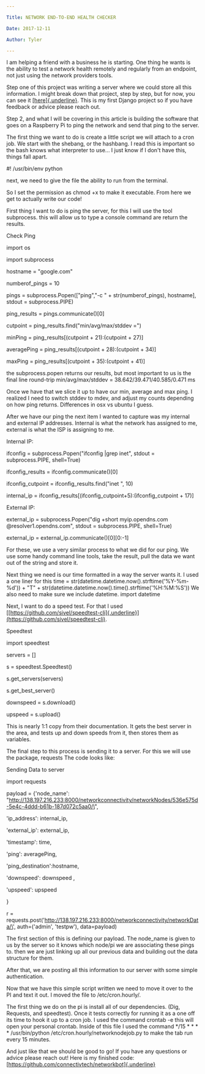 ```yaml
---

Title: NETWORK END-TO-END HEALTH CHECKER

Date: 2017-12-11

Author: Tyler

---
```


I am helping a friend with a business he is starting. One thing he wants
is the ability to test a network health remotely and regularly from an
endpoint, not just using the network providers tools.

Step one of this project was writing a server where we could store all
this information. I might break down that project, step by step, but for
now, you can see it
[[here]{.underline}](https://github.com/connectivtech/dataserver). This
is my first Django project so if you have feedback or advice please
reach out.

Step 2, and what I will be covering in this article is building the
software that goes on a Raspberry Pi to ping the network and send that
ping to the server.

The first thing we want to do is create a little script we will attach
to a cron job. We start with the shebang, or the hashbang. I read this
is important so the bash knows what interpreter to use\... I just know
if I don\'t have this, things fall apart.

\#! /usr/bin/env python

next, we need to give the file the ability to run from the terminal.

So I set the permission as chmod +x to make it executable. From here we
get to actually write our code!

First thing I want to do is ping the server, for this I will use the
tool subprocess. this will allow us to type a console command are return
the results.

Check Ping

import os

import subprocess

hostname = \"google.com\"

numberof\_pings = 10

pings = subprocess.Popen(\[\"ping\",\"-c \" + str(numberof\_pings),
hostname\], stdout = subprocess.PIPE)

ping\_results = pings.communicate()\[0\]

cutpoint = ping\_results.find(\"min/avg/max/stddev =\")

minPing = ping\_results\[(cutpoint + 21):(cutpoint + 27)\]

averagePing = ping\_results\[(cutpoint + 28):(cutpoint + 34)\]

maxPing = ping\_results\[(cutpoint + 35):(cutpoint + 41)\]

the subprocess.popen returns our results, but most important to us is
the final line round-trip min/avg/max/stddev =
38.642/39.471/40.585/0.471 ms

Once we have that we slice it up to have our min, average and max ping.
I realized I need to switch stddev to mdev, and adjust my counts
depending on how ping returns. Differences in osx vs ubuntu I guess.

After we have our ping the next item I wanted to capture was my internal
and external IP addresses. Internal is what the network has assigned to
me, external is what the ISP is assigning to me.

Internal IP:

ifconfig = subprocess.Popen(\"ifconfig \|grep inet\", stdout =
subprocess.PIPE, shell=True)

ifconfig\_results = ifconfig.communicate()\[0\]

ifconfig\_cutpoint = ifconfig\_results.find(\"inet \", 10)

internal\_ip =
ifconfig\_results\[(ifconfig\_cutpoint+5):(ifconfig\_cutpoint + 17)\]

External IP:

external\_ip = subprocess.Popen(\"dig +short myip.opendns.com
\@resolver1.opendns.com\", stdout = subprocess.PIPE, shell=True)

external\_ip = external\_ip.communicate()\[0\]\[0:-1\]

For these, we use a very similar process to what we did for our ping. We
use some handy command line tools, take the result, pull the data we
want out of the string and store it.

Next thing we need is our time formatted in a way the server wants it. I
used a one liner for this time =
str(datetime.datetime.now().strftime(\'%Y-%m-%d\')) + \"T\" +
str(datetime.datetime.now().time().strftime(\'%H:%M:%S\')) We also need
to make sure we include datetime. import datetime

Next, I want to do a speed test. For that I used
[[https://github.com/sivel/speedtest-cli]{.underline}](https://github.com/sivel/speedtest-cli).

Speedtest

import speedtest

servers = \[\]

s = speedtest.Speedtest()

s.get\_servers(servers)

s.get\_best\_server()

downspeed = s.download()

upspeed = s.upload()

This is nearly 1:1 copy from their documentation. It gets the best
server in the area, and tests up and down speeds from it, then stores
them as variables.

The final step to this process is sending it to a server. For this we
will use the package, requests The code looks like:

Sending Data to server

import requests

payload = {\'node\_name\':
\"http://138.197.216.233:8000/networkconnectivity/networkNodes/536e575d-5e4c-4ddd-b61b-187d072c5aa0/\",

\'ip\_address\': internal\_ip,

\'external\_ip\': external\_ip,

\'timestamp\': time,

\'ping\': averagePing,

\'ping\_destination\':hostname,

\'downspeed\': downspeed ,

\'upspeed\': upspeed

}

r =
requests.post(\'http://138.197.216.233:8000/networkconnectivity/networkData/\',
auth=(\'admin\', \'testpw\'), data=payload)

The first section of this is defining our payload. The node\_name is
given to us by the server so it knows which node/pi we are associating
these pings to. then we are just linking up all our previous data and
building out the data structure for them.

After that, we are posting all this information to our server with some
simple authentication.

Now that we have this simple script written we need to move it over to
the PI and text it out. I moved the file to /etc/cron.hourly/.

The first thing we do on the pi is install all of our dependencies.
(Dig, Requests, and speedtest). Once it tests correctly for running it
as a one off its time to hook it up to a cron job. I used the command
crontab -e this will open your personal crontab. Inside of this file I
used the command \*/15 \* \* \* \* /usr/bin/python
/etc/cron.hourly/networknodejob.py to make the tab run every 15 minutes.

And just like that we should be good to go! If you have any questions or
advice please reach out! Here is my finished code:
[https://github.com/connectivtech/networkbot]{.underline}
